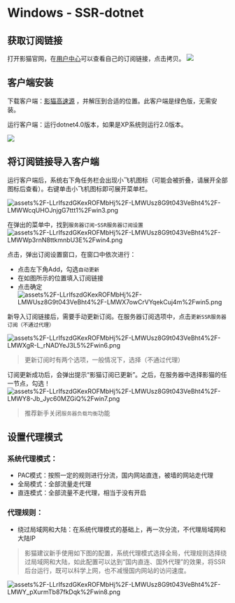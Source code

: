 # Windows - SSR-dotnet

## 获取订阅链接

打开影猫官网，在[用户中心](https://sscat.me/user)可以查看自己的订阅链接，点击拷贝。
![](https://i.loli.net/2018/09/22/5ba51d0287c33.png)

## 客户端安装

下载客户端：[影猫高速源](https://yun-1256050155.cos.ap-beijing.myqcloud.com/ssr/Windows%20ssr.zip)  ，并解压到合适的位置。此客户端是绿色版，无需安装。

运行客户端：运行dotnet4.0版本，如果是XP系统则运行2.0版本。

![](https://i.loli.net/2018/09/22/5ba51d01f11d7.png)

## 将订阅链接导入客户端

运行客户端后，系统右下角任务栏会出现小飞机图标（可能会被折叠，请展开全部图标后查看）。右键单击小飞机图标即可展开菜单栏。

![assets%2F-LLrIfszdGKexROFMbHj%2F-LMWUsz8G9t043VeBht4%2F-LMWWcqUHOJnjgG7ttt1%2Fwin3.png](https://i.loli.net/2018/09/22/5ba51d068394e.png)

在弹出的菜单中，找到`服务器订阅`-`SSR服务器订阅设置`
![assets%2F-LLrIfszdGKexROFMbHj%2F-LMWUsz8G9t043VeBht4%2F-LMWWp3rnN8ttkmnbU3E%2Fwin4.png](https://i.loli.net/2018/09/22/5ba51d1b62857.png)


点击，弹出订阅设置窗口，在窗口中依次进行：

* 点击左下角Add，勾选`自动更新`
* 在如图所示的位置填入订阅链接
* 点击确定
![assets%2F-LLrIfszdGKexROFMbHj%2F-LMWUsz8G9t043VeBht4%2F-LMWX7owCrVYqekCuj4m%2Fwin5.png](https://i.loli.net/2018/09/22/5ba51d16cf363.png)


新导入订阅链接后，需要手动更新订阅。在服务器订阅选项中，点击`更新SSR服务器订阅（不通过代理）`

![assets%2F-LLrIfszdGKexROFMbHj%2F-LMWUsz8G9t043VeBht4%2F-LMWXgR-L_rNADYeJ3L5%2Fwin6.png](https://i.loli.net/2018/09/22/5ba51d22b4b7d.png)
> 更新订阅时有两个选项，一般情况下，选择（不通过代理）




订阅更新成功后，会弹出提示“影猫订阅已更新”。之后，在服务器中选择影猫的任一节点，勾选！
![assets%2F-LLrIfszdGKexROFMbHj%2F-LMWUsz8G9t043VeBht4%2F-LMWY8-Jb_Jyc60MZGiQ%2Fwin7.png](https://i.loli.net/2018/09/22/5ba51d20a35a6.png)
> 推荐新手关闭`服务器负载均衡`功能



## 设置代理模式

###  系统代理模式：

* PAC模式：按照一定的规则进行分流，国内网站直连，被墙的网站走代理
* 全局模式：全部流量走代理
* 直连模式：全部流量不走代理，相当于没有开启

### 代理规则：

* 绕过局域网和大陆：在系统代理模式的基础上，再一次分流，不代理局域网和大陆IP

> 影猫建议新手使用如下图的配置，系统代理模式选择全局，代理规则选择绕过局域网和大陆，如此配置可以达到“国内直连、国外代理”的效果，将SSR后台运行，既可以科学上网，也不减慢国内网站的访问速度。


![assets%2F-LLrIfszdGKexROFMbHj%2F-LMWUsz8G9t043VeBht4%2F-LMWY_pXurmTb87fkDqk%2Fwin8.png](https://i.loli.net/2018/09/22/5ba51d35bf5a2.png)





